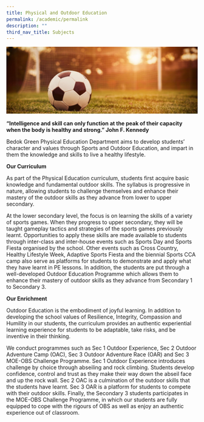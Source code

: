 ```yaml
---
title: Physical and Outdoor Education
permalink: /academic/permalink
description: ""
third_nav_title: Subjects
---
```



![](/images/PE-Outdoor-1-e1570173271525.jpg)

**“Intelligence and skill can only function at the peak of
their capacity when the body is healthy and strong.”
John F. Kennedy**

Bedok Green Physical Education Department aims to develop students’ character and values through Sports and Outdoor Education, and impart in them the knowledge and skills to live a healthy lifestyle.

**Our Curriculum**

As part of the Physical Education curriculum, students first acquire basic knowledge and fundamental outdoor skills. The syllabus is progressive in nature, allowing students to challenge themselves and enhance their mastery of the outdoor skills as they advance from lower to upper secondary.

At the lower secondary level, the focus is on learning the skills of a variety of sports games. When they progress to upper secondary, they will be taught gameplay tactics and strategies of the sports games previously learnt. Opportunities to apply these skills are made available to students through inter-class and inter-house events such as Sports Day and Sports Fiesta organised by the school. Other events such as Cross Country, Healthy Lifestyle Week, Adaptive Sports Fiesta and the biennial Sports CCA camp also serve as platforms for students to demonstrate and apply what they have learnt in PE lessons. In addition, the students are put through a well-developed Outdoor Education Programme which allows them to enhance their mastery of outdoor skills as they advance from Secondary 1 to Secondary 3.

**Our Enrichment**

Outdoor Education is the embodiment of joyful learning. In addition to developing the school values of Resilience, Integrity, Compassion and Humility in our students, the curriculum provides an authentic experiential learning experience for students to be adaptable, take risks, and be inventive in their thinking.

We conduct programmes such as Sec 1 Outdoor Experience, Sec 2 Outdoor Adventure Camp (OAC), Sec 3 Outdoor Adventure Race (OAR) and Sec 3 MOE-OBS Challenge Programme. Sec 1 Outdoor Experience introduces challenge by choice through abseiling and rock climbing. Students develop confidence, control and trust as they make their way down the abseil face and up the rock wall. Sec 2 OAC is a culmination of the outdoor skills that the students have learnt. Sec 3 OAR is a platform for students to compete with their outdoor skills. Finally, the Secondary 3 students participates in the MOE-OBS Challenge Programme, in which our students are fully equipped to cope with the rigours of OBS as well as enjoy an authentic experience out of classroom.